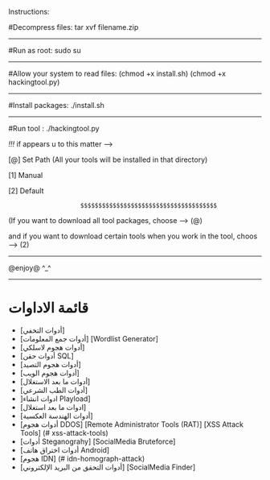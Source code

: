 Instructions:

#Decompress files: tar xvf filename.zip 
******************************************************************************************************************************************************************
#Run as root: sudo su 
******************************************************************************************************************************************************************
#Allow your system to read files: (chmod +x install.sh)
(chmod +x hackingtool.py)
******************************************************************************************************************************************************************
#Install packages: ./install.sh
******************************************************************************************************************************************************************
#Run tool : ./hackingtool.py 

*!!!* if  appears u to this matter -->

[@] Set Path (All your tools will be installed in that directory)

 [1] Manual
                        
  [2] Default
  
                        $$$$$$$$$$$$$$$$$$$$$$$$$$$$$$$$$$$$$$
                        
(If you want to download all tool packages, choose --> (@) 
                        
and if you want to download certain tools when you work in the tool, choos --> (2)  

******************************************************************************************************************************************************************
@enjoy@ ^_^

**********************************************************************************************************************************************************************
# قائمة الاداوات 
- [أدوات التخفي]
- [أدوات جمع المعلومات] 
                                                                                                                                                  [Wordlist Generator] 
- [أدوات هجوم لاسلكي] 
- [أدوات حقن SQL] 
- [أدوات هجوم التصيد] 
- [أدوات هجوم الويب] 
- [أدوات ما بعد الاستغلال] 
- [أدوات الطب الشرعي]
- ]ادوات انشاء Playload] 
- [ادوات ما بعد استغلال] 
- [أدوات الهندسة العكسية]
- [أدوات هجوم DDOS] 
                                                                                                                                   [Remote Administrator Tools (RAT)]
                                                                                                                              [XSS Attack Tools] (# xss-attack-tools)
- [أدوات Steganograhy]
                                                                                                                                             [SocialMedia Bruteforce]
 - [أدوات اختراق هاتف Android] 
 - [هجوم IDN] (# idn-homograph-attack)
 - [أدوات التحقق من البريد الإلكتروني]
                                                                                                                                            [SocialMedia Finder] 
                                                                                                                        
                                                                                                                        
                                                                                                                        
                                                                                                                        
